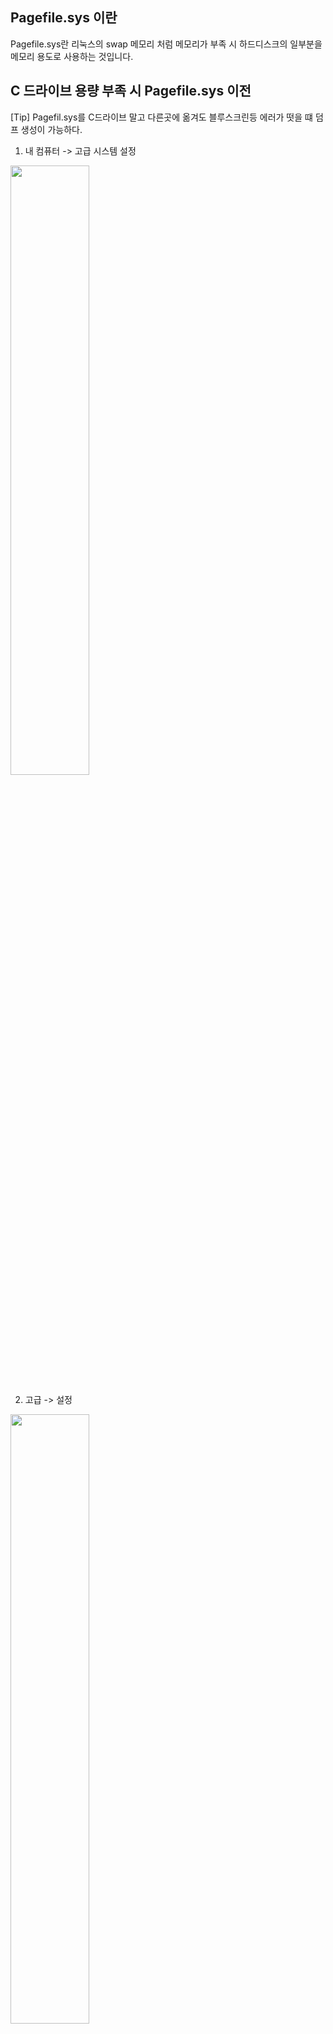 ## Pagefile.sys 이란

Pagefile.sys란 리눅스의 swap 메모리 처럼 메모리가 부족 시 하드디스크의 일부분을 메모리 용도로 사용하는 것입니다.


## C 드라이브 용량 부족 시 Pagefile.sys 이전

[Tip] Pagefil.sys를 C드라이브 말고 다른곳에 옮겨도 블루스크린등 에러가 떳을 떄 덤프 생성이 가능하다.

1. 내 컴퓨터 -> 고급 시스템 설정

<img src="https://user-images.githubusercontent.com/38831314/125555306-7b36c4d0-3234-472b-a233-1ec27db66be7.png" width="50%" height="50%"/>

2. 고급 -> 설정

<img src="https://user-images.githubusercontent.com/38831314/125555349-dbf68f88-0cca-48ed-bb8f-5243ae4dc080.png" width="50%" height="50%"/>

3. 변경

<img src="https://user-images.githubusercontent.com/38831314/125555399-7aaa48d7-9df6-4d7d-a4c1-6bc278f3217b.png" width="50%" height="50%"/>

4. 기존의 C 드라이브 페이징 파일 없음 설정 클릭 -> 상단에 페이징 파일 크기(MB)에서 없는걸 확인

<img src="https://user-images.githubusercontent.com/38831314/125555430-d78f3430-f2de-4f58-b2f2-9f8c6cc736a5.png" width="50%" height="50%"/>

5. 옮기려는 드라이브에 -> 시스템이 관리하는 크기 클릭 -> 페이징 파일 크기(MB) [시스템에서 관리] 확인 

<img src="https://user-images.githubusercontent.com/38831314/125555537-f6421140-980a-428e-bac0-5f22ed3ab984.png" width="50%" height="50%"/>
